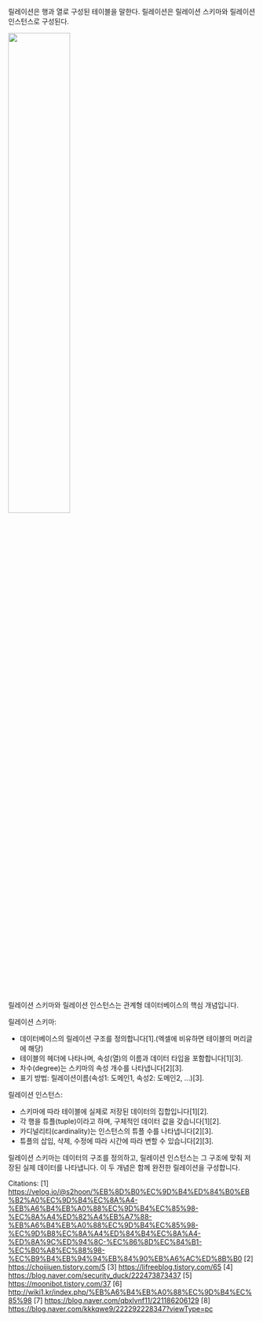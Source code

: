 릴레이션은 행과 열로 구성된 테이블을 말한다. 릴레이션은 릴레이션 스키마와 릴레이션 인스턴스로 구성된다.

<img src="https://velog.velcdn.com/images/s2hoon/post/39ba3ad7-f9fe-422b-a5ce-9dd1008145ce/image.png" width="50%" height="50%"/>

릴레이션 스키마와 릴레이션 인스턴스는 관계형 데이터베이스의 핵심 개념입니다.

릴레이션 스키마:
- 데이터베이스의 릴레이션 구조를 정의합니다[1].(엑셀에 비유하면 테이블의 머리글에 해당)
- 테이블의 헤더에 나타나며, 속성(열)의 이름과 데이터 타입을 포함합니다[1][3].
- 차수(degree)는 스키마의 속성 개수를 나타냅니다[2][3].
- 표기 방법: 릴레이션이름(속성1: 도메인1, 속성2: 도메인2, ...)[3].

릴레이션 인스턴스:
- 스키마에 따라 테이블에 실제로 저장된 데이터의 집합입니다[1][2].
- 각 행을 튜플(tuple)이라고 하며, 구체적인 데이터 값을 갖습니다[1][2].
- 카디널리티(cardinality)는 인스턴스의 튜플 수를 나타냅니다[2][3].
- 튜플의 삽입, 삭제, 수정에 따라 시간에 따라 변할 수 있습니다[2][3].

릴레이션 스키마는 데이터의 구조를 정의하고, 릴레이션 인스턴스는 그 구조에 맞춰 저장된 실제 데이터를 나타냅니다. 이 두 개념은 함께 완전한 릴레이션을 구성합니다.

Citations:
[1] https://velog.io/@s2hoon/%EB%8D%B0%EC%9D%B4%ED%84%B0%EB%B2%A0%EC%9D%B4%EC%8A%A4-%EB%A6%B4%EB%A0%88%EC%9D%B4%EC%85%98-%EC%8A%A4%ED%82%A4%EB%A7%88-%EB%A6%B4%EB%A0%88%EC%9D%B4%EC%85%98-%EC%9D%B8%EC%8A%A4%ED%84%B4%EC%8A%A4-%ED%8A%9C%ED%94%8C-%EC%86%8D%EC%84%B1-%EC%B0%A8%EC%88%98-%EC%B9%B4%EB%94%94%EB%84%90%EB%A6%AC%ED%8B%B0
[2] https://choijiuen.tistory.com/5
[3] https://lifreeblog.tistory.com/65
[4] https://blog.naver.com/security_duck/222473873437
[5] https://moonibot.tistory.com/37
[6] http://wiki1.kr/index.php/%EB%A6%B4%EB%A0%88%EC%9D%B4%EC%85%98
[7] https://blog.naver.com/qbxlvnf11/221186206129
[8] https://blog.naver.com/kkkqwe9/222292228347?viewType=pc